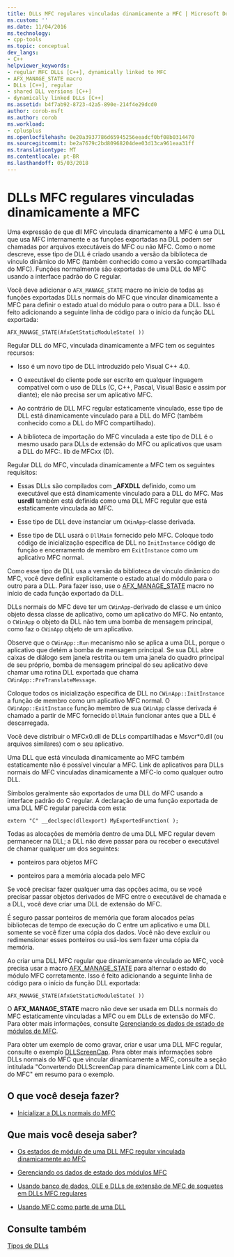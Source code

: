 ```yaml
---
title: DLLs MFC regulares vinculadas dinamicamente a MFC | Microsoft Docs
ms.custom: ''
ms.date: 11/04/2016
ms.technology:
- cpp-tools
ms.topic: conceptual
dev_langs:
- C++
helpviewer_keywords:
- regular MFC DLLs [C++], dynamically linked to MFC
- AFX_MANAGE_STATE macro
- DLLs [C++], regular
- shared DLL versions [C++]
- dynamically linked DLLs [C++]
ms.assetid: b4f7ab92-8723-42a5-890e-214f4e29dcd0
author: corob-msft
ms.author: corob
ms.workload:
- cplusplus
ms.openlocfilehash: 0e20a3937786d65945256eeadcf0bf08b0314470
ms.sourcegitcommit: be2a7679c2bd80968204dee03d13ca961eaa31ff
ms.translationtype: MT
ms.contentlocale: pt-BR
ms.lasthandoff: 05/03/2018
---
```

# <a name="regular-mfc-dlls-dynamically-linked-to-mfc"></a>DLLs MFC regulares vinculadas dinamicamente a MFC
Uma expressão de que dll MFC vinculada dinamicamente a MFC é uma DLL que usa MFC internamente e as funções exportadas na DLL podem ser chamadas por arquivos executáveis do MFC ou não MFC. Como o nome descreve, esse tipo de DLL é criado usando a versão da biblioteca de vínculo dinâmico do MFC (também conhecido como a versão compartilhada do MFC). Funções normalmente são exportadas de uma DLL do MFC usando a interface padrão do C regular.  
  
 Você deve adicionar o `AFX_MANAGE_STATE` macro no início de todas as funções exportadas DLLs normais do MFC que vincular dinamicamente a MFC para definir o estado atual do módulo para o outro para a DLL. Isso é feito adicionando a seguinte linha de código para o início da função DLL exportada:  
  
```  
AFX_MANAGE_STATE(AfxGetStaticModuleState( ))  
```  
  
 Regular DLL do MFC, vinculada dinamicamente a MFC tem os seguintes recursos:  
  
-   Isso é um novo tipo de DLL introduzido pelo Visual C++ 4.0.  
  
-   O executável do cliente pode ser escrito em qualquer linguagem compatível com o uso de DLLs (C, C++, Pascal, Visual Basic e assim por diante); ele não precisa ser um aplicativo MFC.  
  
-   Ao contrário de DLL MFC regular estaticamente vinculado, esse tipo de DLL está dinamicamente vinculado para a DLL do MFC (também conhecido como a DLL do MFC compartilhado).  
  
-   A biblioteca de importação do MFC vinculada a este tipo de DLL é o mesmo usado para DLLs de extensão do MFC ou aplicativos que usam a DLL do MFC:. lib de MFCxx (D).  
  
 Regular DLL do MFC, vinculada dinamicamente a MFC tem os seguintes requisitos:  
  
-   Essas DLLs são compilados com **_AFXDLL** definido, como um executável que está dinamicamente vinculado para a DLL do MFC. Mas **usrdll** também está definida como uma DLL MFC regular que está estaticamente vinculada ao MFC.  
  
-   Esse tipo de DLL deve instanciar um `CWinApp`-classe derivada.  
  
-   Esse tipo de DLL usará o `DllMain` fornecido pelo MFC. Coloque todo código de inicialização específica de DLL no `InitInstance` código de função e encerramento de membro em `ExitInstance` como um aplicativo MFC normal.  
  
 Como esse tipo de DLL usa a versão da biblioteca de vínculo dinâmico do MFC, você deve definir explicitamente o estado atual do módulo para o outro para a DLL. Para fazer isso, use o [AFX_MANAGE_STATE](../mfc/reference/extension-dll-macros.md#afx_manage_state) macro no início de cada função exportado da DLL.  
  
 DLLs normais do MFC deve ter um `CWinApp`-derivado de classe e um único objeto dessa classe de aplicativo, como um aplicativo do MFC. No entanto, o `CWinApp` o objeto da DLL não tem uma bomba de mensagem principal, como faz o `CWinApp` objeto de um aplicativo.  
  
 Observe que o `CWinApp::Run` mecanismo não se aplica a uma DLL, porque o aplicativo que detém a bomba de mensagem principal. Se sua DLL abre caixas de diálogo sem janela restrita ou tem uma janela do quadro principal de seu próprio, bomba de mensagem principal do seu aplicativo deve chamar uma rotina DLL exportada que chama `CWinApp::PreTranslateMessage`.  
  
 Coloque todos os inicialização específica de DLL no `CWinApp::InitInstance` a função de membro como um aplicativo MFC normal. O `CWinApp::ExitInstance` função membro de sua `CWinApp` classe derivada é chamado a partir de MFC fornecido `DllMain` funcionar antes que a DLL é descarregada.  
  
 Você deve distribuir o MFCx0.dll de DLLs compartilhadas e Msvcr*0.dll (ou arquivos similares) com o seu aplicativo.  
  
 Uma DLL que está vinculada dinamicamente ao MFC também estaticamente não é possível vincular a MFC. Link de aplicativos para DLLs normais do MFC vinculadas dinamicamente a MFC-lo como qualquer outro DLL.  
  
 Símbolos geralmente são exportados de uma DLL do MFC usando a interface padrão do C regular. A declaração de uma função exportada de uma DLL MFC regular parecida com esta:  
  
```  
extern "C" __declspec(dllexport) MyExportedFunction( );  
```  
  
 Todas as alocações de memória dentro de uma DLL MFC regular devem permanecer na DLL; a DLL não deve passar para ou receber o executável de chamar qualquer um dos seguintes:  
  
-   ponteiros para objetos MFC  
  
-   ponteiros para a memória alocada pelo MFC  
  
 Se você precisar fazer qualquer uma das opções acima, ou se você precisar passar objetos derivados de MFC entre o executável de chamada e a DLL, você deve criar uma DLL de extensão do MFC.  
  
 É seguro passar ponteiros de memória que foram alocados pelas bibliotecas de tempo de execução do C entre um aplicativo e uma DLL somente se você fizer uma cópia dos dados. Você não deve excluir ou redimensionar esses ponteiros ou usá-los sem fazer uma cópia da memória.  
  
 Ao criar uma DLL MFC regular que dinamicamente vinculado ao MFC, você precisa usar a macro [AFX_MANAGE_STATE](../mfc/reference/extension-dll-macros.md#afx_manage_state) para alternar o estado do módulo MFC corretamente. Isso é feito adicionando a seguinte linha de código para o início da função DLL exportada:  
  
```  
AFX_MANAGE_STATE(AfxGetStaticModuleState( ))  
```  
  
 O **AFX_MANAGE_STATE** macro não deve ser usada em DLLs normais do MFC estaticamente vinculadas a MFC ou em DLLs de extensão do MFC. Para obter mais informações, consulte [Gerenciando os dados de estado de módulos de MFC](../mfc/managing-the-state-data-of-mfc-modules.md).  
  
 Para obter um exemplo de como gravar, criar e usar uma DLL MFC regular, consulte o exemplo [DLLScreenCap](https://github.com/Microsoft/VCSamples/tree/master/VC2010Samples/MFC/advanced/DllScreenCap). Para obter mais informações sobre DLLs normais do MFC que vincular dinamicamente a MFC, consulte a seção intitulada "Convertendo DLLScreenCap para dinamicamente Link com a DLL do MFC" em resumo para o exemplo.  
  
## <a name="what-do-you-want-to-do"></a>O que você deseja fazer?  
  
-   [Inicializar a DLLs normais do MFC](../build/run-time-library-behavior.md#initializing-regular-dlls)  
  
## <a name="what-do-you-want-to-know-more-about"></a>Que mais você deseja saber?  
  
-   [Os estados de módulo de uma DLL MFC regular vinculada dinamicamente ao MFC](../build/module-states-of-a-regular-dll-dynamically-linked-to-mfc.md)  
  
-   [Gerenciando os dados de estado dos módulos MFC](../mfc/managing-the-state-data-of-mfc-modules.md)  
  
-   [Usando banco de dados, OLE e DLLs de extensão de MFC de soquetes em DLLs MFC regulares](../build/using-database-ole-and-sockets-extension-dlls-in-regular-dlls.md)  
  
-   [Usando MFC como parte de uma DLL](../mfc/tn011-using-mfc-as-part-of-a-dll.md)  
  
## <a name="see-also"></a>Consulte também  
 [Tipos de DLLs](../build/kinds-of-dlls.md)